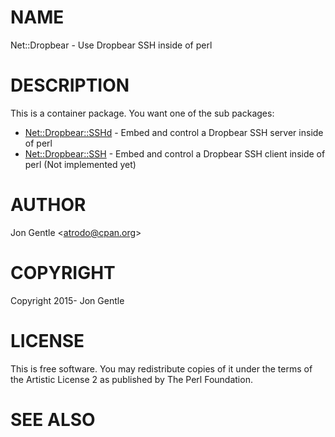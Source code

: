 # NAME

Net::Dropbear - Use Dropbear SSH inside of perl

# DESCRIPTION

This is a container package. You want one of the sub packages:

- [Net::Dropbear::SSHd](https://metacpan.org/pod/Net::Dropbear::SSHd) - Embed and control a Dropbear SSH server inside of perl
- [Net::Dropbear::SSH](https://metacpan.org/pod/Net::Dropbear::SSH) - Embed and control a Dropbear SSH client inside of perl (Not implemented yet)

# AUTHOR

Jon Gentle &lt;atrodo@cpan.org>

# COPYRIGHT

Copyright 2015- Jon Gentle

# LICENSE

This is free software. You may redistribute copies of it under the terms of the Artistic License 2 as published by The Perl Foundation.

# SEE ALSO
